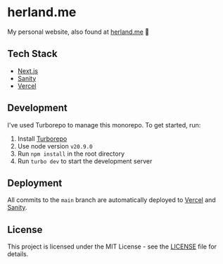 # herland.me

My personal website, also found at [herland.me](https://herland.me) 🥳

## Tech Stack
- [Next.js](https://nextjs.org/)
- [Sanity](https://www.sanity.io/)
- [Vercel](https://vercel.com/)

## Development
I've used Turborepo to manage this monorepo. To get started, run:
1. Install [Turborepo](https://turbo.build/repo/docs/installing)
2. Use node version `v20.9.0`
3. Run `npm install` in the root directory
4. Run `turbo dev` to start the development server

## Deployment
All commits to the `main` branch are automatically deployed to [Vercel](https://vercel.com/) and [Sanity](https://www.sanity.io/).

## License
This project is licensed under the MIT License - see the [LICENSE](LICENSE) file for details.